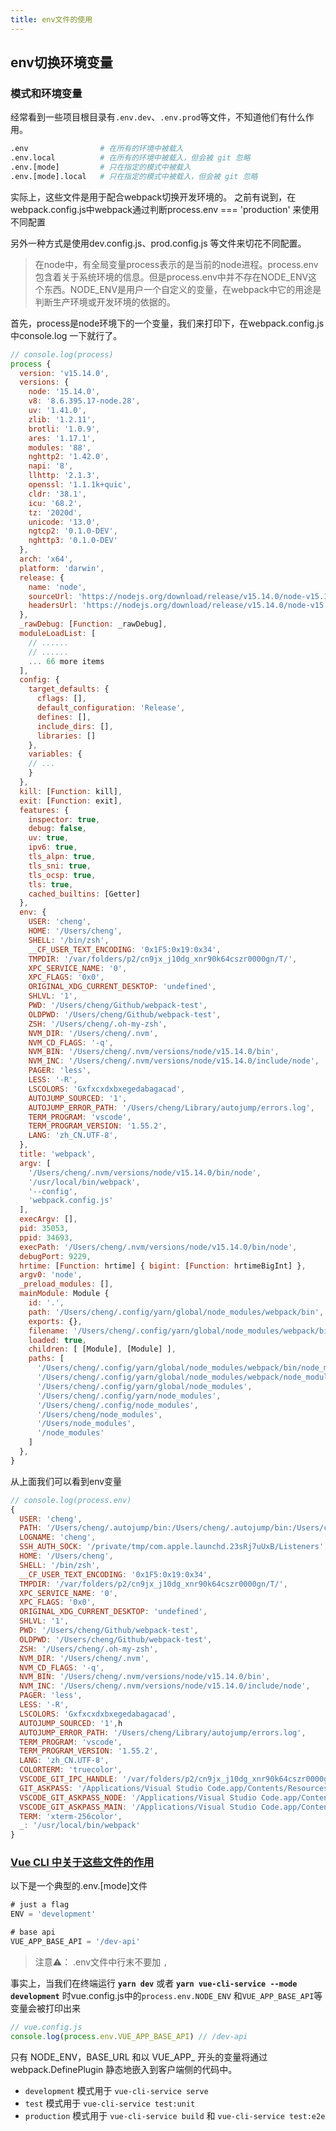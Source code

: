 ```yaml
---
title: env文件的使用
---
```


## env切换环境变量

### 模式和环境变量

经常看到一些项目根目录有`.env.dev`、`.env.prod`等文件，不知道他们有什么作用。

```sh
.env                # 在所有的环境中被载入
.env.local          # 在所有的环境中被载入，但会被 git 忽略
.env.[mode]         # 只在指定的模式中被载入
.env.[mode].local   # 只在指定的模式中被载入，但会被 git 忽略
```



实际上，这些文件是用于配合webpack切换开发环境的。
之前有说到，在webpack.config.js中webpack通过判断process.env === 'production' 来使用不同配置

另外一种方式是使用dev.config.js、prod.config.js 等文件来切花不同配置。

> 在node中，有全局变量process表示的是当前的node进程。process.env包含着关于系统环境的信息。但是process.env中并不存在NODE_ENV这个东西。NODE_ENV是用户一个自定义的变量，在webpack中它的用途是判断生产环境或开发环境的依据的。

首先，process是node环境下的一个变量，我们来打印下，在webpack.config.js中console.log 一下就行了。
```js
// console.log(process)
process {
  version: 'v15.14.0',
  versions: {
    node: '15.14.0',
    v8: '8.6.395.17-node.28',
    uv: '1.41.0',
    zlib: '1.2.11',
    brotli: '1.0.9',
    ares: '1.17.1',
    modules: '88',
    nghttp2: '1.42.0',
    napi: '8',
    llhttp: '2.1.3',
    openssl: '1.1.1k+quic',
    cldr: '38.1',
    icu: '68.2',
    tz: '2020d',
    unicode: '13.0',
    ngtcp2: '0.1.0-DEV',
    nghttp3: '0.1.0-DEV'
  },
  arch: 'x64',
  platform: 'darwin',
  release: {
    name: 'node',
    sourceUrl: 'https://nodejs.org/download/release/v15.14.0/node-v15.14.0.tar.gz',
    headersUrl: 'https://nodejs.org/download/release/v15.14.0/node-v15.14.0-headers.tar.gz'
  },
  _rawDebug: [Function: _rawDebug],
  moduleLoadList: [
    // ......
    // ......
    ... 66 more items
  ],
  config: {
    target_defaults: {
      cflags: [],
      default_configuration: 'Release',
      defines: [],
      include_dirs: [],
      libraries: []
    },
    variables: {
    // ...
    }
  },
  kill: [Function: kill],
  exit: [Function: exit],
  features: {
    inspector: true,
    debug: false,
    uv: true,
    ipv6: true,
    tls_alpn: true,
    tls_sni: true,
    tls_ocsp: true,
    tls: true,
    cached_builtins: [Getter]
  },
  env: {
    USER: 'cheng',
    HOME: '/Users/cheng',
    SHELL: '/bin/zsh',
    __CF_USER_TEXT_ENCODING: '0x1F5:0x19:0x34',
    TMPDIR: '/var/folders/p2/cn9jx_j10dg_xnr90k64cszr0000gn/T/',
    XPC_SERVICE_NAME: '0',
    XPC_FLAGS: '0x0',
    ORIGINAL_XDG_CURRENT_DESKTOP: 'undefined',
    SHLVL: '1',
    PWD: '/Users/cheng/Github/webpack-test',
    OLDPWD: '/Users/cheng/Github/webpack-test',
    ZSH: '/Users/cheng/.oh-my-zsh',
    NVM_DIR: '/Users/cheng/.nvm',
    NVM_CD_FLAGS: '-q',
    NVM_BIN: '/Users/cheng/.nvm/versions/node/v15.14.0/bin',
    NVM_INC: '/Users/cheng/.nvm/versions/node/v15.14.0/include/node',
    PAGER: 'less',
    LESS: '-R',
    LSCOLORS: 'Gxfxcxdxbxegedabagacad',
    AUTOJUMP_SOURCED: '1',
    AUTOJUMP_ERROR_PATH: '/Users/cheng/Library/autojump/errors.log',
    TERM_PROGRAM: 'vscode',
    TERM_PROGRAM_VERSION: '1.55.2',
    LANG: 'zh_CN.UTF-8',
  },
  title: 'webpack',
  argv: [
    '/Users/cheng/.nvm/versions/node/v15.14.0/bin/node',
    '/usr/local/bin/webpack',
    '--config',
    'webpack.config.js'
  ],
  execArgv: [],
  pid: 35053,
  ppid: 34693,
  execPath: '/Users/cheng/.nvm/versions/node/v15.14.0/bin/node',
  debugPort: 9229,
  hrtime: [Function: hrtime] { bigint: [Function: hrtimeBigInt] },
  argv0: 'node',
  _preload_modules: [],
  mainModule: Module {
    id: '.',
    path: '/Users/cheng/.config/yarn/global/node_modules/webpack/bin',
    exports: {},
    filename: '/Users/cheng/.config/yarn/global/node_modules/webpack/bin/webpack.js',
    loaded: true,
    children: [ [Module], [Module] ],
    paths: [
      '/Users/cheng/.config/yarn/global/node_modules/webpack/bin/node_modules',
      '/Users/cheng/.config/yarn/global/node_modules/webpack/node_modules',
      '/Users/cheng/.config/yarn/global/node_modules',
      '/Users/cheng/.config/yarn/node_modules',
      '/Users/cheng/.config/node_modules',
      '/Users/cheng/node_modules',
      '/Users/node_modules',
      '/node_modules'
    ]
  },
}
```

从上面我们可以看到env变量
```js
// console.log(process.env)
{
  USER: 'cheng',
  PATH: '/Users/cheng/.autojump/bin:/Users/cheng/.autojump/bin:/Users/cheng/.nvm/versions/node/v15.14.0/bin:/usr/local/bin:/usr/bin:/bin:/usr/sbin:/sbin:/Users/cheng/.autojump/bin:/Users/cheng/.nvm/versions/node/v15.14.0/bin',
  LOGNAME: 'cheng',
  SSH_AUTH_SOCK: '/private/tmp/com.apple.launchd.23sRj7uUxB/Listeners',
  HOME: '/Users/cheng',
  SHELL: '/bin/zsh',
  __CF_USER_TEXT_ENCODING: '0x1F5:0x19:0x34',
  TMPDIR: '/var/folders/p2/cn9jx_j10dg_xnr90k64cszr0000gn/T/',
  XPC_SERVICE_NAME: '0',
  XPC_FLAGS: '0x0',
  ORIGINAL_XDG_CURRENT_DESKTOP: 'undefined',
  SHLVL: '1',
  PWD: '/Users/cheng/Github/webpack-test',
  OLDPWD: '/Users/cheng/Github/webpack-test',
  ZSH: '/Users/cheng/.oh-my-zsh',
  NVM_DIR: '/Users/cheng/.nvm',
  NVM_CD_FLAGS: '-q',
  NVM_BIN: '/Users/cheng/.nvm/versions/node/v15.14.0/bin',
  NVM_INC: '/Users/cheng/.nvm/versions/node/v15.14.0/include/node',
  PAGER: 'less',
  LESS: '-R',
  LSCOLORS: 'Gxfxcxdxbxegedabagacad',
  AUTOJUMP_SOURCED: '1',h
  AUTOJUMP_ERROR_PATH: '/Users/cheng/Library/autojump/errors.log',
  TERM_PROGRAM: 'vscode',
  TERM_PROGRAM_VERSION: '1.55.2',
  LANG: 'zh_CN.UTF-8',
  COLORTERM: 'truecolor',
  VSCODE_GIT_IPC_HANDLE: '/var/folders/p2/cn9jx_j10dg_xnr90k64cszr0000gn/T/vscode-git-82c20a0e31.sock',
  GIT_ASKPASS: '/Applications/Visual Studio Code.app/Contents/Resources/app/extensions/git/dist/askpass.sh',
  VSCODE_GIT_ASKPASS_NODE: '/Applications/Visual Studio Code.app/Contents/Frameworks/Code Helper (Renderer).app/Contents/MacOS/Code Helper (Renderer)',
  VSCODE_GIT_ASKPASS_MAIN: '/Applications/Visual Studio Code.app/Contents/Resources/app/extensions/git/dist/askpass-main.js',
  TERM: 'xterm-256color',
  _: '/usr/local/bin/webpack'
}
```

### [Vue CLI 中关于这些文件的作用](https://cli.vuejs.org/zh/guide/mode-and-env.html#%E6%A8%A1%E5%BC%8F%E5%92%8C%E7%8E%AF%E5%A2%83%E5%8F%98%E9%87%8F)
以下是一个典型的.env.[mode]文件
```js
# just a flag
ENV = 'development'

# base api
VUE_APP_BASE_API = '/dev-api'
```

> 注意⚠️： .env文件中行末不要加 `,` 

事实上，当我们在终端运行 **`yarn dev`** 或者 **`yarn vue-cli-service --mode development`** 时vue.config.js中的`process.env.NODE_ENV` 和`VUE_APP_BASE_API`等变量会被打印出来

```js
// vue.config.js
console.log(process.env.VUE_APP_BASE_API) // /dev-api
```



只有 NODE_ENV，BASE_URL 和以 VUE_APP_ 开头的变量将通过 webpack.DefinePlugin 静态地嵌入到客户端侧的代码中。

- `development` 模式用于 `vue-cli-service serve`
- `test` 模式用于 `vue-cli-service test:unit`
- `production` 模式用于 `vue-cli-service build` 和 `vue-cli-service test:e2e`

